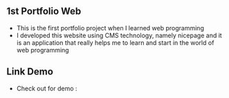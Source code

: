 ## 1st Portfolio Web
- This is the first portfolio project when I learned web programming
- I developed this website using CMS technology, namely nicepage and it is an application that really helps me to learn and start in the world of web programming
## Link Demo
- Check out for demo : 
